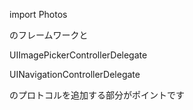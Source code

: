 import Photos


のフレームワークと

UIImagePickerControllerDelegate

UINavigationControllerDelegate


のプロトコルを追加する部分がポイントです
